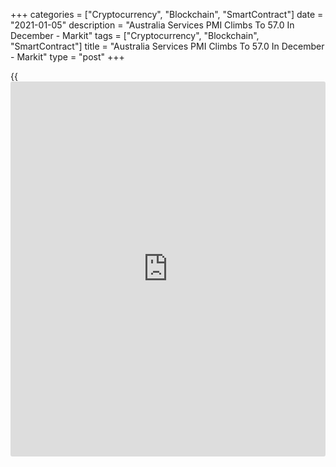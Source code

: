 +++
categories = ["Cryptocurrency", "Blockchain", "SmartContract"]
date = "2021-01-05"
description = "Australia Services PMI Climbs To 57.0 In December - Markit"
tags = ["Cryptocurrency", "Blockchain", "SmartContract"]
title = "Australia Services PMI Climbs To 57.0 In December - Markit"
type = "post"
+++

{{<iframe id="large-banner" src="https://www.bounty.group/#slide=7.0" width="100%" height="600" scrolling="no" style="border: 0px solid rgb(216, 221, 230); border-radius: 3px;">}}

The services sector in Australia continued to expand in December, and at
a faster pace, the latest survey from Markit Economics revealed on
Wednesday with a five-month high services PMI score of 57.0.

That's up from 55.1 in November and it moves further above the boom-or-
bust line of 50 that separates expansion from contraction.

Individually, there was a faster increase in new [business][1], while
growth in employment levels was sustained and business expectations
remained high.

Although softening from a two-year high in November, the rate of input
cost inflation remained marked. The rise in input prices was largely
attributed to greater staff costs. Businesses partially passed on higher
costs to clients by raising selling prices for the second month in a
row.

The survey also showed that its composite index improved to 55.6 in
December from 54.9 in November.

For comments and feedback [contact](https://www.playgroundfx.com/contact/): editorial@rtt[news](https://www.letsplayfx.com/blog/forex-news-website/).com

[Economic News][2]

 **What parts of the world are seeing the best (and worst) economic
performances lately? Click[here][3] to check out our [Econ Scorecard][3]
and find out! See up-to-the-moment [ranking](https://www.playgroundfx.com/blog/crypto-exchange-ranking/)s for the best and worst
performers in [GDP][4], [unemployment rate][5], [inflation][6] and much
more.**

   1. www.rtt[news](https://www.letsplayfx.com/blog/forex-news-website/).com/Content/Business.aspx
   2. www.rtt[news](https://www.letsplayfx.com/blog/forex-news-website/).com/Content/EconomicNews.aspx
   3. www.rtt[news](https://www.letsplayfx.com/blog/forex-news-website/).com/economic-scorecard/world-rank/PPI/highest-performance.aspx
   4. www.rtt[news](https://www.letsplayfx.com/blog/forex-news-website/).com/economic-scorecard/world-rank/GDP/highest-performance.aspx
   5. www.rtt[news](https://www.letsplayfx.com/blog/forex-news-website/).com/economic-scorecard/world-rank/unemployment-rate/lowest-performance.aspx
   6. www.rtt[news](https://www.letsplayfx.com/blog/forex-news-website/).com/economic-scorecard/world-rank/CPI/highest-performance.aspx